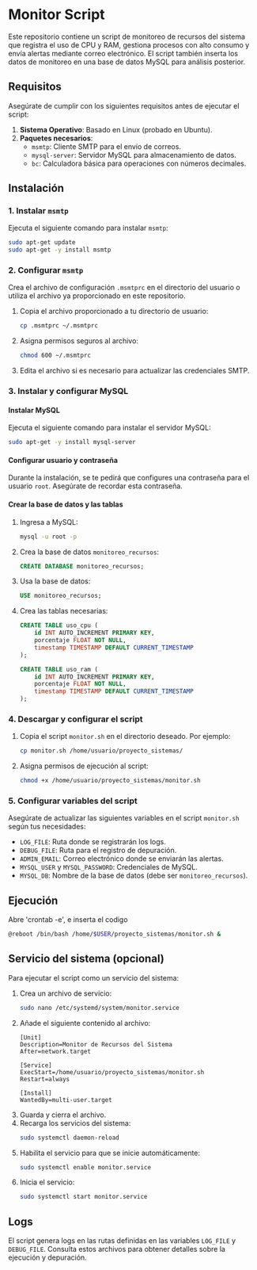 # Monitor Script

Este repositorio contiene un script de monitoreo de recursos del sistema que registra el uso de CPU y RAM, gestiona procesos con alto consumo y envía alertas mediante correo electrónico. El script también inserta los datos de monitoreo en una base de datos MySQL para análisis posterior.

## Requisitos

Asegúrate de cumplir con los siguientes requisitos antes de ejecutar el script:

1. **Sistema Operativo**: Basado en Linux (probado en Ubuntu).
2. **Paquetes necesarios**:
   - `msmtp`: Cliente SMTP para el envío de correos.
   - `mysql-server`: Servidor MySQL para almacenamiento de datos.
   - `bc`: Calculadora básica para operaciones con números decimales.

## Instalación

### 1. Instalar `msmtp`
Ejecuta el siguiente comando para instalar `msmtp`:
```bash
sudo apt-get update
sudo apt-get -y install msmtp
```

### 2. Configurar `msmtp`
Crea el archivo de configuración `.msmtprc` en el directorio del usuario o utiliza el archivo ya proporcionado en este repositorio.

1. Copia el archivo proporcionado a tu directorio de usuario:
   ```bash
   cp .msmtprc ~/.msmtprc
   ```
2. Asigna permisos seguros al archivo:
   ```bash
   chmod 600 ~/.msmtprc
   ```
3. Edita el archivo si es necesario para actualizar las credenciales SMTP.

### 3. Instalar y configurar MySQL

#### Instalar MySQL
Ejecuta el siguiente comando para instalar el servidor MySQL:
```bash
sudo apt-get -y install mysql-server
```

#### Configurar usuario y contraseña
Durante la instalación, se te pedirá que configures una contraseña para el usuario `root`. Asegúrate de recordar esta contraseña.

#### Crear la base de datos y las tablas
1. Ingresa a MySQL:
   ```bash
   mysql -u root -p
   ```
2. Crea la base de datos `monitoreo_recursos`:
   ```sql
   CREATE DATABASE monitoreo_recursos;
   ```
3. Usa la base de datos:
   ```sql
   USE monitoreo_recursos;
   ```
4. Crea las tablas necesarias:
   ```sql
   CREATE TABLE uso_cpu (
       id INT AUTO_INCREMENT PRIMARY KEY,
       porcentaje FLOAT NOT NULL,
       timestamp TIMESTAMP DEFAULT CURRENT_TIMESTAMP
   );

   CREATE TABLE uso_ram (
       id INT AUTO_INCREMENT PRIMARY KEY,
       porcentaje FLOAT NOT NULL,
       timestamp TIMESTAMP DEFAULT CURRENT_TIMESTAMP
   );
   ```

### 4. Descargar y configurar el script
1. Copia el script `monitor.sh` en el directorio deseado. Por ejemplo:
   ```bash
   cp monitor.sh /home/usuario/proyecto_sistemas/
   ```
2. Asigna permisos de ejecución al script:
   ```bash
   chmod +x /home/usuario/proyecto_sistemas/monitor.sh
   ```

### 5. Configurar variables del script
Asegúrate de actualizar las siguientes variables en el script `monitor.sh` según tus necesidades:
- `LOG_FILE`: Ruta donde se registrarán los logs.
- `DEBUG_FILE`: Ruta para el registro de depuración.
- `ADMIN_EMAIL`: Correo electrónico donde se enviarán las alertas.
- `MYSQL_USER` y `MYSQL_PASSWORD`: Credenciales de MySQL.
- `MYSQL_DB`: Nombre de la base de datos (debe ser `monitoreo_recursos`).

## Ejecución

Abre 'crontab -e', e inserta el codigo
```bash
@reboot /bin/bash /home/$USER/proyecto_sistemas/monitor.sh &
```

## Servicio del sistema (opcional)
Para ejecutar el script como un servicio del sistema:
1. Crea un archivo de servicio:
   ```bash
   sudo nano /etc/systemd/system/monitor.service
   ```
2. Añade el siguiente contenido al archivo:
   ```
   [Unit]
   Description=Monitor de Recursos del Sistema
   After=network.target

   [Service]
   ExecStart=/home/usuario/proyecto_sistemas/monitor.sh
   Restart=always

   [Install]
   WantedBy=multi-user.target
   ```
3. Guarda y cierra el archivo.
4. Recarga los servicios del sistema:
   ```bash
   sudo systemctl daemon-reload
   ```
5. Habilita el servicio para que se inicie automáticamente:
   ```bash
   sudo systemctl enable monitor.service
   ```
6. Inicia el servicio:
   ```bash
   sudo systemctl start monitor.service
   ```

## Logs
El script genera logs en las rutas definidas en las variables `LOG_FILE` y `DEBUG_FILE`. Consulta estos archivos para obtener detalles sobre la ejecución y depuración.


